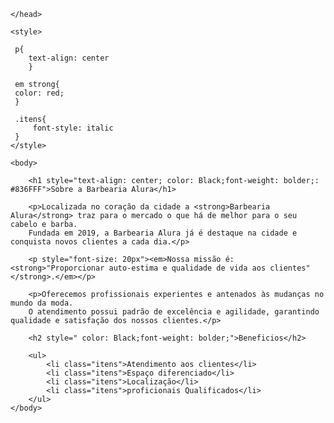 
<html lang="pt-br">
    <head>
        <meta charset="UTF-8">
        <title>Barbearia Alura</title>
       
    </head>
    
    <style>

     p{
        text-align: center   
        }

     em strong{
     color: red;
     }

     .itens{
         font-style: italic
     }   
    </style> 
   
    <body>

        <h1 style="text-align: center; color: Black;font-weight: bolder;: #836FFF">Sobre a Barbearia Alura</h1>

        <p>Localizada no coração da cidade a <strong>Barbearia Alura</strong> traz para o mercado o que há de melhor para o seu cabelo e barba. 
        Fundada em 2019, a Barbearia Alura já é destaque na cidade e conquista novos clientes a cada dia.</p>

        <p style="font-size: 20px"><em>Nossa missão é: <strong>"Proporcionar auto-estima e qualidade de vida aos clientes"</strong>.</em></p>

        <p>Oferecemos profissionais experientes e antenados às mudanças no mundo da moda. 
        O atendimento possui padrão de excelência e agilidade, garantindo qualidade e satisfação dos nossos clientes.</p>

        <h2 style=" color: Black;font-weight: bolder;">Beneficios</h2>
        
        <ul>
            <li class="itens">Atendimento aos clientes</li>
            <li class="itens">Espaço diferenciado</li>
            <li class="itens">Localização</li>
            <li class="itens">proficionais Qualificados</li>
        </ul>
    </body>
